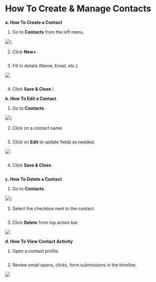 # How To Create & Manage Contacts

**a. How To Create a Contact**

1. Go to **Contacts** from the left menu.

![](https://3790142297-files.gitbook.io/~/files/v0/b/gitbook-x-prod.appspot.com/o/spaces%2FJbWd8kIN0U4a2HVR5aA6%2Fuploads%2Fqfkv9j4OFNmKQnZoM6LE%2F0.png?alt=media)\




2. Click **New+**.

<figure><img src="https://3790142297-files.gitbook.io/~/files/v0/b/gitbook-x-prod.appspot.com/o/spaces%2FJbWd8kIN0U4a2HVR5aA6%2Fuploads%2FETbYCIlZetVQBpX4wMnW%2F1.png?alt=media" alt=""><figcaption></figcaption></figure>



3. Fill in details (Name, Email, etc.).

![](https://3790142297-files.gitbook.io/~/files/v0/b/gitbook-x-prod.appspot.com/o/spaces%2FJbWd8kIN0U4a2HVR5aA6%2Fuploads%2Fvj1cvaHCqciqd8hYlyAe%2F2.png?alt=media)

<figure><img src="https://3790142297-files.gitbook.io/~/files/v0/b/gitbook-x-prod.appspot.com/o/spaces%2FJbWd8kIN0U4a2HVR5aA6%2Fuploads%2FsigzZFPkL9Sxw0m1posb%2F3.png?alt=media" alt=""><figcaption></figcaption></figure>



4. Click **Save & Close**.\






**b. How To Edit a Contact**

1. Go to **Contacts**.

![](https://3790142297-files.gitbook.io/~/files/v0/b/gitbook-x-prod.appspot.com/o/spaces%2FJbWd8kIN0U4a2HVR5aA6%2Fuploads%2F0Y1Lmo7js1OjEIiDsnjC%2F4.png?alt=media)\




2. Click on a contact name.

<figure><img src="https://3790142297-files.gitbook.io/~/files/v0/b/gitbook-x-prod.appspot.com/o/spaces%2FJbWd8kIN0U4a2HVR5aA6%2Fuploads%2FxIQkGLumKCST0rp4UMeO%2F5.png?alt=media" alt=""><figcaption></figcaption></figure>



3. Click on **Edit** to update fields as needed.

![](https://3790142297-files.gitbook.io/~/files/v0/b/gitbook-x-prod.appspot.com/o/spaces%2FJbWd8kIN0U4a2HVR5aA6%2Fuploads%2FlZpwdZnU5Vhfu5aICm3Z%2F6.png?alt=media)

<figure><img src="https://3790142297-files.gitbook.io/~/files/v0/b/gitbook-x-prod.appspot.com/o/spaces%2FJbWd8kIN0U4a2HVR5aA6%2Fuploads%2FVDcZHV6KccdL8SGfE2Xl%2F7.png?alt=media" alt=""><figcaption></figcaption></figure>



4. Click **Save & Close**.

<figure><img src="https://3790142297-files.gitbook.io/~/files/v0/b/gitbook-x-prod.appspot.com/o/spaces%2FJbWd8kIN0U4a2HVR5aA6%2Fuploads%2Fk9s8NGxHrqNkeYqmIKhF%2F8.png?alt=media" alt=""><figcaption></figcaption></figure>





**c. How To Delete a Contact**

1. Go to **Contacts**.

![](https://3790142297-files.gitbook.io/~/files/v0/b/gitbook-x-prod.appspot.com/o/spaces%2FJbWd8kIN0U4a2HVR5aA6%2Fuploads%2FKfgQoMcWQggB86O6Z57j%2F9.png?alt=media)\




2. Select the checkbox next to the contact.

<figure><img src="https://3790142297-files.gitbook.io/~/files/v0/b/gitbook-x-prod.appspot.com/o/spaces%2FJbWd8kIN0U4a2HVR5aA6%2Fuploads%2FniOYvpmOpyV5JWC6IBUI%2F10.png?alt=media" alt=""><figcaption></figcaption></figure>



3. Click **Delete** from top action bar.

![](https://3790142297-files.gitbook.io/~/files/v0/b/gitbook-x-prod.appspot.com/o/spaces%2FJbWd8kIN0U4a2HVR5aA6%2Fuploads%2Fkap4sSPVZ2z1spIFn2bB%2F11.png?alt=media)





**d. How To View Contact Activity**

1. Open a contact profile.

<figure><img src="https://3790142297-files.gitbook.io/~/files/v0/b/gitbook-x-prod.appspot.com/o/spaces%2FJbWd8kIN0U4a2HVR5aA6%2Fuploads%2F4vnqbosP9ke50af7G2nA%2F12.png?alt=media" alt=""><figcaption></figcaption></figure>



2. Review email opens, clicks, form submissions in the timeline.

![](https://3790142297-files.gitbook.io/~/files/v0/b/gitbook-x-prod.appspot.com/o/spaces%2FJbWd8kIN0U4a2HVR5aA6%2Fuploads%2FY48mpH5dROEeVte283I2%2F13.png?alt=media)

<figure><img src="https://3790142297-files.gitbook.io/~/files/v0/b/gitbook-x-prod.appspot.com/o/spaces%2FJbWd8kIN0U4a2HVR5aA6%2Fuploads%2FQgmEBtOBtKH4KT5Ukadh%2F14.png?alt=media" alt=""><figcaption></figcaption></figure>
